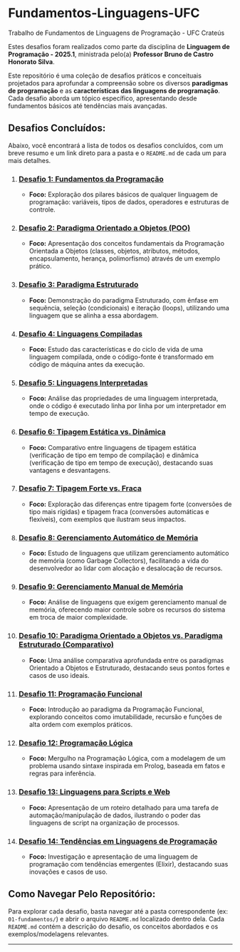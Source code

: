 # Fundamentos-Linguagens-UFC
Trabalho de Fundamentos de Linguagens de Programação - UFC Crateús

Estes desafios foram realizados como parte da disciplina de **Linguagem de Programação - 2025.1**, ministrada pelo(a) **Professor Bruno de Castro Honorato Silva**.

Este repositório é uma coleção de desafios práticos e conceituais projetados para aprofundar a compreensão sobre os diversos **paradigmas de programação** e as **características das linguagens de programação**. Cada desafio aborda um tópico específico, apresentando desde fundamentos básicos até tendências mais avançadas.

## Desafios Concluídos:

Abaixo, você encontrará a lista de todos os desafios concluídos, com um breve resumo e um link direto para a pasta e o `README.md` de cada um para mais detalhes.

1.  ### [**Desafio 1: Fundamentos da Programação**](01-fundamentos/README.md)
    * **Foco:** Exploração dos pilares básicos de qualquer linguagem de programação: variáveis, tipos de dados, operadores e estruturas de controle.

2.  ### [**Desafio 2: Paradigma Orientado a Objetos (POO)**](02-paradigma-oo/README.md)
    * **Foco:** Apresentação dos conceitos fundamentais da Programação Orientada a Objetos (classes, objetos, atributos, métodos, encapsulamento, herança, polimorfismo) através de um exemplo prático.

3.  ### [**Desafio 3: Paradigma Estruturado**](03-paradigma-estruturado/README.md)
    * **Foco:** Demonstração do paradigma Estruturado, com ênfase em sequência, seleção (condicionais) e iteração (loops), utilizando uma linguagem que se alinha a essa abordagem.

4.  ### [**Desafio 4: Linguagens Compiladas**](04-linguagens-compiladas/README.md)
    * **Foco:** Estudo das características e do ciclo de vida de uma linguagem compilada, onde o código-fonte é transformado em código de máquina antes da execução.

5.  ### [**Desafio 5: Linguagens Interpretadas**](05-linguagens-interpretadas/README.md)
    * **Foco:** Análise das propriedades de uma linguagem interpretada, onde o código é executado linha por linha por um interpretador em tempo de execução.

6.  ### [**Desafio 6: Tipagem Estática vs. Dinâmica**](06-tipagem-estatica-dinamica/README.md)
    * **Foco:** Comparativo entre linguagens de tipagem estática (verificação de tipo em tempo de compilação) e dinâmica (verificação de tipo em tempo de execução), destacando suas vantagens e desvantagens.

7.  ### [**Desafio 7: Tipagem Forte vs. Fraca**](07-tipagem-forte-fraca/README.md)
    * **Foco:** Exploração das diferenças entre tipagem forte (conversões de tipo mais rígidas) e tipagem fraca (conversões automáticas e flexíveis), com exemplos que ilustram seus impactos.

8.  ### [**Desafio 8: Gerenciamento Automático de Memória**](08-gerenciamento-automatico-memoria/README.md)
    * **Foco:** Estudo de linguagens que utilizam gerenciamento automático de memória (como Garbage Collectors), facilitando a vida do desenvolvedor ao lidar com alocação e desalocação de recursos.

9.  ### [**Desafio 9: Gerenciamento Manual de Memória**](09-gerenciamento-manual-memoria/README.md)
    * **Foco:** Análise de linguagens que exigem gerenciamento manual de memória, oferecendo maior controle sobre os recursos do sistema em troca de maior complexidade.

10. ### [**Desafio 10: Paradigma Orientado a Objetos vs. Paradigma Estruturado (Comparativo)**](10-comparativo-oo-estruturado/README.md)
    * **Foco:** Uma análise comparativa aprofundada entre os paradigmas Orientado a Objetos e Estruturado, destacando seus pontos fortes e casos de uso ideais.

11. ### [**Desafio 11: Programação Funcional**](11-programacao-funcional/README.md)
    * **Foco:** Introdução ao paradigma da Programação Funcional, explorando conceitos como imutabilidade, recursão e funções de alta ordem com exemplos práticos.

12. ### [**Desafio 12: Programação Lógica**](12-programacao-logica/README.md)
    * **Foco:** Mergulho na Programação Lógica, com a modelagem de um problema usando sintaxe inspirada em Prolog, baseada em fatos e regras para inferência.

13. ### [**Desafio 13: Linguagens para Scripts e Web**](13-linguagens-script-web/README.md)
    * **Foco:** Apresentação de um roteiro detalhado para uma tarefa de automação/manipulação de dados, ilustrando o poder das linguagens de script na organização de processos.

14. ### [**Desafio 14: Tendências em Linguagens de Programação**](14-tendencias-linguagens/README.md)
    * **Foco:** Investigação e apresentação de uma linguagem de programação com tendências emergentes (Elixir), destacando suas inovações e casos de uso.

## Como Navegar Pelo Repositório:

Para explorar cada desafio, basta navegar até a pasta correspondente (ex: `01-fundamentos/`) e abrir o arquivo `README.md` localizado dentro dela. Cada `README.md` contém a descrição do desafio, os conceitos abordados e os exemplos/modelagens relevantes.

---
